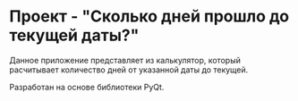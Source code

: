 # Проект - "Сколько дней прошло до текущей даты?"

Данное приложение представляет из калькулятор, который расчитывает количество дней от указанной даты до текущей. 

Разработан на основе библиотеки PyQt.
